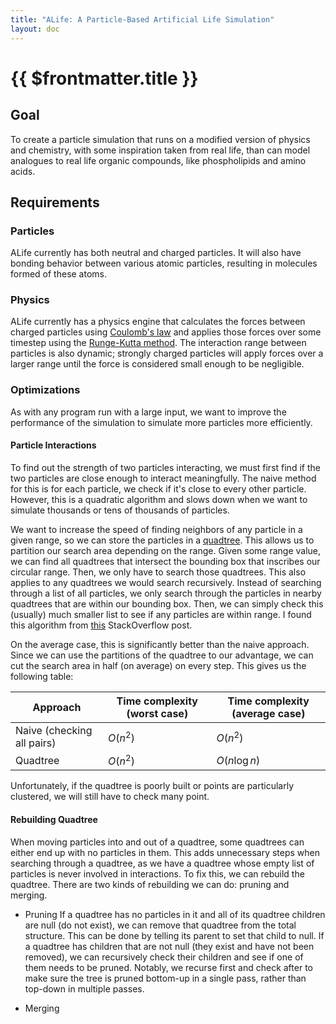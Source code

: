 ```yaml
---
title: "ALife: A Particle-Based Artificial Life Simulation"
layout: doc
---
```


# {{ $frontmatter.title }}

## Goal

To create a particle simulation that runs on a modified version of physics and chemistry, with some inspiration taken from real life, than can model analogues to real life organic compounds, like phospholipids and amino acids. 

## Requirements

### Particles

ALife currently has both neutral and charged particles. It will also have bonding behavior between various atomic particles, resulting in molecules formed of these atoms.

### Physics

ALife currently has a physics engine that calculates the forces between charged particles using [Coulomb's law](https://en.wikipedia.org/wiki/Coulomb's_law#Mathematical_form) and applies those forces over some timestep using the [Runge-Kutta method](https://en.wikipedia.org/wiki/Runge–Kutta_methods). The interaction range between particles is also dynamic; strongly charged particles will apply forces over a larger range until the force is considered small enough to be negligible. 

### Optimizations

As with any program run with a large input, we want to improve the performance of the simulation to simulate more particles more efficiently. 

#### Particle Interactions
To find out the strength of two particles interacting, we must first find if the two particles are close enough to interact meaningfully. The naive method for this is for each particle, we check if it's close to every other particle. However, this is a quadratic algorithm and slows down when we want to simulate thousands or tens of thousands of particles. 

We want to increase the speed of finding neighbors of any particle in a given range, so we can store the particles in a [quadtree](https://en.wikipedia.org/wiki/Quadtree). This allows us to partition our search area depending on the range. Given some range value, we can find all quadtrees that intersect the  bounding box that inscribes our circular range. Then, we only have to search those quadtrees. This also applies to any quadtrees we would search recursively. Instead of searching through a list of all particles, we only search through the particles in nearby quadtrees that are within our bounding box. Then, we can simply check this (usually) much smaller list to see if any particles are within range. I found this algorithm from [this](https://stackoverflow.com/questions/6698484/using-a-quadtree-to-get-all-points-within-a-bounding-circle) StackOverflow post. 

On the average case, this is significantly better than the naive approach. Since we can use the partitions of the quadtree to our advantage, we can cut the search area in half (on average) on every step. This gives us the following table:

| Approach | Time complexity (worst case) | Time complexity (average case) |
| ---- | ---- | ---- | 
| Naive (checking all pairs) | $O(n^2)$ | $O(n^2)$ |
| Quadtree | $O(n^2)$ | $O(n \log n)$ |

Unfortunately, if the quadtree is poorly built or points are particularly clustered, we will still have to check many point. 

#### Rebuilding Quadtree

When moving particles into and out of a quadtree, some quadtrees can either end up with no particles in them. This adds unnecessary steps when searching through a quadtree, as we have a quadtree whose empty list of particles is never involved in interactions. To fix this, we can rebuild the quadtree. There are two kinds of rebuilding we can do: pruning and merging.

- Pruning
If a quadtree has no particles in it and all of its quadtree children are null (do not exist), we can remove that quadtree from the total structure. This can be done by telling its parent to set that child to null. If a quadtree has children that are not null (they exist and have not been removed), we can recursively check their children and see if one of them needs to be pruned. Notably, we recurse first and check after to make sure the tree is pruned  bottom-up in a single pass, rather than top-down in multiple passes.

- Merging